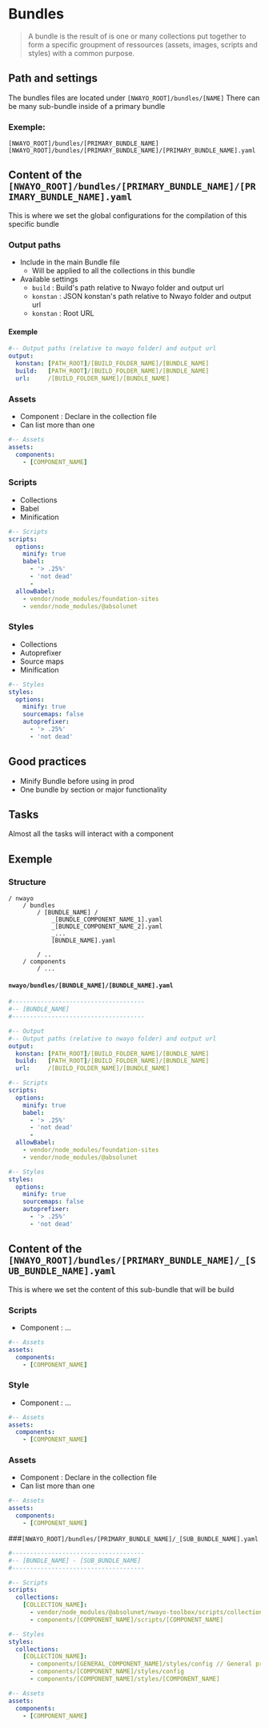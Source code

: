 # Bundles

> A bundle is the result of is one or many collections put together to form a specific groupment of ressources (assets, images, scripts and styles) with a common purpose.

## Path and settings
The bundles files are located under `[NWAYO_ROOT]/bundles/[NAME]`
There can be many sub-bundle inside of a primary bundle

### Exemple:
`[NWAYO_ROOT]/bundles/[PRIMARY_BUNDLE_NAME]`
`[NWAYO_ROOT]/bundles/[PRIMARY_BUNDLE_NAME]/[PRIMARY_BUNDLE_NAME].yaml`


## Content of the `[NWAYO_ROOT]/bundles/[PRIMARY_BUNDLE_NAME]/[PRIMARY_BUNDLE_NAME].yaml`
This is where we set the global configurations for the compilation of this specific bundle

### Output paths
- Include in the main Bundle file
  - Will be applied to all the collections in this bundle
- Available settings
  - `build` : Build's path relative to Nwayo folder and output url
  - `konstan` : JSON konstan's path relative to Nwayo folder and output url
  - `konstan` : Root URL

#### Exemple
```yaml
#-- Output paths (relative to nwayo folder) and output url
output:
  konstan: [PATH_ROOT]/[BUILD_FOLDER_NAME]/[BUNDLE_NAME]
  build:   [PATH_ROOT]/[BUILD_FOLDER_NAME]/[BUNDLE_NAME]
  url:     /[BUILD_FOLDER_NAME]/[BUNDLE_NAME]
```

### Assets
- Component : Declare in the collection file
- Can list more than one
```yaml
#-- Assets
assets:
  components:
    - [COMPONENT_NAME]
```

### Scripts
- Collections
- Babel
- Minification

```yaml
#-- Scripts
scripts:
  options:
    minify: true
    babel:
      - '> .25%'
      - 'not dead'
      -
  allowBabel:
    - vendor/node_modules/foundation-sites
    - vendor/node_modules/@absolunet

```

### Styles
- Collections
- Autoprefixer
- Source maps
- Minification

```yaml
#-- Styles
styles:
  options:
    minify: true
    sourcemaps: false
    autoprefixer:
      - '> .25%'
      - 'not dead'

```


## Good practices
- Minify Bundle before using in prod
- One bundle by section or major functionality

## Tasks
Almost all the tasks will interact with a component

## Exemple
### Structure
```
/ nwayo
    / bundles
        / [BUNDLE_NAME] / 
            _[BUNDLE_COMPONENT_NAME_1].yaml
            _[BUNDLE_COMPONENT_NAME_2].yaml
            _...
            [BUNDLE_NAME].yaml
            
        / ..
    / components
        / ...
```

#### `nwayo/bundles/[BUNDLE_NAME]/[BUNDLE_NAME].yaml`
```yaml
#-------------------------------------
#-- [BUNDLE_NAME]
#-------------------------------------

#-- Output
#-- Output paths (relative to nwayo folder) and output url
output:
  konstan: [PATH_ROOT]/[BUILD_FOLDER_NAME]/[BUNDLE_NAME]
  build:   [PATH_ROOT]/[BUILD_FOLDER_NAME]/[BUNDLE_NAME]
  url:     /[BUILD_FOLDER_NAME]/[BUNDLE_NAME]

#-- Scripts
scripts:
  options:
    minify: true
    babel:
      - '> .25%'
      - 'not dead'
      - 
  allowBabel:
    - vendor/node_modules/foundation-sites
    - vendor/node_modules/@absolunet

#-- Styles
styles:
  options:
    minify: true
    sourcemaps: false
    autoprefixer:
      - '> .25%'
      - 'not dead'

```


## Content of the `[NWAYO_ROOT]/bundles/[PRIMARY_BUNDLE_NAME]/_[SUB_BUNDLE_NAME].yaml`
This is where we set the content of this sub-bundle that will be build

### Scripts
- Component : ...
```yaml
#-- Assets
assets:
  components:
    - [COMPONENT_NAME]
```

### Style
- Component : ...
```yaml
#-- Assets
assets:
  components:
    - [COMPONENT_NAME]
```

### Assets
- Component : Declare in the collection file
- Can list more than one
```yaml
#-- Assets
assets:
  components:
    - [COMPONENT_NAME]
```
###`[NWAYO_ROOT]/bundles/[PRIMARY_BUNDLE_NAME]/_[SUB_BUNDLE_NAME].yaml`
```yaml
#-------------------------------------
#-- [BUNDLE_NAME] - [SUB_BUNDLE_NAME]
#-------------------------------------

#-- Scripts
scripts:
  collections:
    [COLLECTION_NAME]:
      - vendor/node_modules/@absolunet/nwayo-toolbox/scripts/collection-starter
      - components/[COMPONENT_NAME]/scripts/[COMPONENT_NAME]

#-- Styles
styles:
  collections:
    [COLLECTION_NAME]:
      - components/[GENERAL_COMPONENT_NAME]/styles/config // General project Config
      - components/[COMPONENT_NAME]/styles/config
      - components/[COMPONENT_NAME]/styles/[COMPONENT_NAME]

#-- Assets
assets:
  components:
    - [COMPONENT_NAME]

```